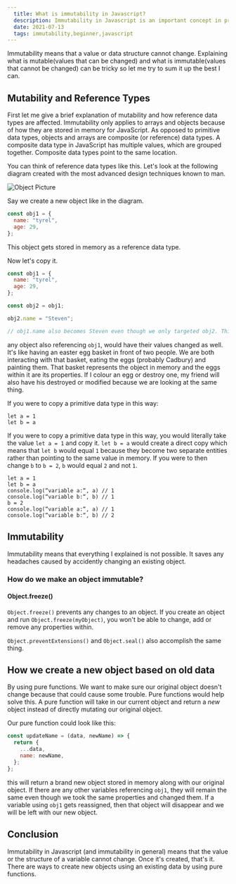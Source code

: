 ```yaml
---
  title: What is immutability in Javascript?
  description: Immutability in Javascript is an important concept in programming. Let's talk about the basics.
  date: 2021-07-13
  tags: immutability,beginner,javascript
---
```


Immutability means that a value or data structure cannot change. Explaining what is mutable(values that can be changed) and what is immutable(values that cannot be changed) can be tricky so let me try to sum it up the best I can.

## Mutability and Reference Types

First let me give a brief explanation of mutability and how reference data types are affected. Immutability only applies to arrays and objects because of how they are stored in memory for JavaScript. As opposed to primitive data types, objects and arrays are composite (or reference) data types. A composite data type in JavaScript has multiple values, which are grouped together. Composite data types point to the same location.

You can think of reference data types like this. Let's look at the following diagram created with the most advanced design techniques known to man.

![Object Picture](/images/objref.jpeg)

Say we create a new object like in the diagram.

```js
const obj1 = {
  name: "tyrel",
  age: 29,
};
```

This object gets stored in memory as a reference data type.

Now let's copy it.

```js
const obj1 = {
  name: "tyrel",
  age: 29,
};

const obj2 = obj1;

obj2.name = "Steven";

// obj1.name also becomes Steven even though we only targeted obj2. This is because they reference the same object in memory.
```

any object also referencing `obj1`, would have their values changed as well. It's like having an easter egg basket in front of two people. We are both interacting with that basket, eating the eggs (probably Cadbury) and painting them. That basket represents the object in memory and the eggs within it are its properties. If I colour an egg or destroy one, my friend will also have his destroyed or modified because we are looking at the same thing.

If you were to copy a primitive data type in this way:

```
let a = 1
let b = a
```

If you were to copy a primitive data type in this way, you would literally take the value `let a = 1` and copy it. `let b = a` would create a direct copy which means that `let b` would equal `1` because they become two separate entities rather than pointing to the same value in memory. If you were to then change `b` to `b = 2`, `b` would equal `2` and not `1`.

```
let a = 1
let b = a
console.log(“variable a:“, a) // 1
console.log(“variable b:“, b) // 1
b = 2
console.log(“variable a:“, a) // 1
console.log(“variable b:“, b) // 2
```

## Immutability

Immutability means that everything I explained is not possible. It saves any headaches caused by accidently changing an existing object.

### How do we make an object immutable?

#### Object.freeze()

`Object.freeze()` prevents any changes to an object. If you create an object and run `Object.freeze(myObject)`, you won't be able to change, add or remove any properties within.

`Object.preventExtensions()` and `Object.seal()` also accomplish the same thing.

## How we create a new object based on old data

By using pure functions. We want to make sure our original object doesn't change because that could cause some trouble. Pure functions would help solve this. A pure function will take in our current object and return a _new_ object instead of directly mutating our original object.

Our pure function could look like this:

```js
const updateName = (data, newName) => {
  return {
    ...data,
    name: newName,
  };
};
```

this will return a brand new object stored in memory along with our original object. If there are any other variables referencing `obj1`, they will remain the same even though we took the same properties and changed them. If a variable using `obj1` gets reassigned, then that object will disappear and we will be left with our new object.

## Conclusion

Immutability in Javascript (and immutability in general) means that the value or the structure of a variable cannot change. Once it's created, that's it. There are ways to create new objects using an existing data by using pure functions.

